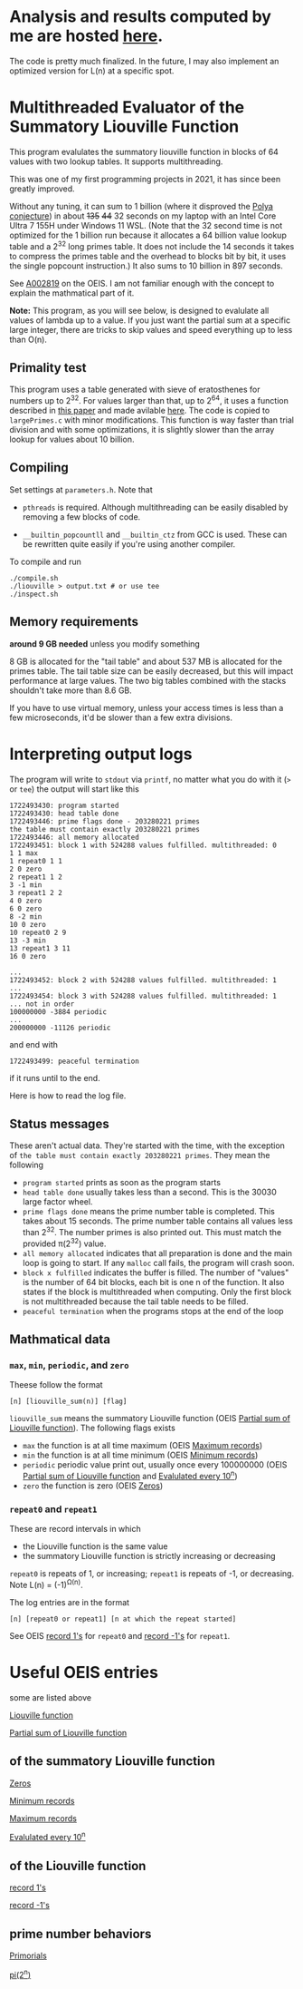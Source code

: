 # Analysis and results computed by me are hosted [here](https://hsing.org/liouville-lambda).

The code is pretty much finalized. In the future, I may also implement an optimized version for L(n) at a specific spot. 

# Multithreaded Evaluator of the Summatory Liouville Function

This program evalulates the summatory liouville function in blocks of 64 values with two lookup tables. It supports multithreading. 

This was one of my first programming projects in 2021, it has since been greatly improved.

Without any tuning, it can sum to 1 billion (where it disproved the [Polya conjecture](https://en.wikipedia.org/wiki/P%C3%B3lya_conjecture)) in about ~~135~~ ~~44~~ 32 seconds on my laptop with an Intel Core Ultra 7 155H under Windows 11 WSL. (Note that the 32 second time is not optimized for the 1 billion run because it allocates a 64 billion value lookup table and a 2<sup>32</sup> long primes table. It does not include the 14 seconds it takes to compress the primes table and the overhead to blocks bit by bit, it uses the single popcount instruction.) It also sums to 10 billion in 897 seconds. 

See [A002819](https://oeis.org/A002819) on the OEIS. I am not familiar enough with the concept to explain the mathmatical part of it.

**Note:** This program, as you will see below, is designed to evalulate all values of lambda up to a value. If you just want the partial sum at a specific large integer, there are tricks to skip values and speed everything up to less than O(n).

## Primality test

This program uses a table generated with sieve of eratosthenes for numbers up to 2<sup>32</sup>. For values larger than that, up to 2<sup>64</sup>, it uses a function described in [this paper](https://ceur-ws.org/Vol-1326/020-Forisek.pdf) and made avilable [here](https://people.ksp.sk/~misof/primes/). The code is copied to `largePrimes.c` with minor modifications. This function is way faster than trial division and with some optimizations, it is slightly slower than the array lookup for values about 10 billion. 

## Compiling

Set settings at `parameters.h`. Note that

- `pthreads` is required. Although multithreading can be easily disabled by removing a few blocks of code.

- `__builtin_popcountll` and `__builtin_ctz` from GCC is used. These can be rewritten quite easily if you're using another compiler.

To compile and run

```
./compile.sh
./liouville > output.txt # or use tee
./inspect.sh
```

## Memory requirements

**around 9 GB needed** unless you modify something

8 GB is allocated for the "tail table" and about 537 MB is allocated for the primes table. The tail table size can be easily decreased, but this will impact performance at large values. The two big tables combined with the stacks shouldn't take more than 8.6 GB.

If you have to use virtual memory, unless your access times is less than a few microseconds, it'd be slower than a few extra divisions. 

# Interpreting output logs

The program will write to `stdout` via `printf`, no matter what you do with it (`>` or `tee`) the output will start like this

```
1722493430: program started
1722493430: head table done
1722493446: prime flags done - 203280221 primes
the table must contain exactly 203280221 primes
1722493446: all memory allocated
1722493451: block 1 with 524288 values fulfilled. multithreaded: 0
1 1 max
1 repeat0 1 1
2 0 zero
2 repeat1 1 2
3 -1 min
3 repeat1 2 2
4 0 zero
6 0 zero
8 -2 min
10 0 zero
10 repeat0 2 9
13 -3 min
13 repeat1 3 11
16 0 zero
```

```
...
1722493452: block 2 with 524288 values fulfilled. multithreaded: 1
...
1722493454: block 3 with 524288 values fulfilled. multithreaded: 1
... not in order
100000000 -3884 periodic
...
200000000 -11126 periodic
```

and end with

```
1722493499: peaceful termination
```

if it runs until to the end.

Here is how to read the log file.

## Status messages

These aren't actual data. They're started with the time, with the exception of `the table must contain exactly 203280221 primes`. They mean the following

- `program started` prints as soon as the program starts
- `head table done` usually takes less than a second. This is the 30030 large factor wheel.
- `prime flags done` means the prime number table is completed. This takes about 15 seconds. The prime number table contains all values less than 2<sup>32</sup>. The number primes is also printed out. This must match the provided &pi;(2<sup>32</sup>) value.
- `all memory allocated` indicates that all preparation is done and the main loop is going to start. If any `malloc` call fails, the program will crash soon.
- `block x fulfilled` indicates the buffer is filled. The number of "values" is the number of 64 bit blocks, each bit is one n of the function. It also states if the block is multithreaded when computing. Only the first block is not multithreaded because the tail table needs to be filled.
- `peaceful termination` when the programs stops at the end of the loop

## Mathmatical data

### `max`, `min`, `periodic`, and `zero`

Theese follow the format

```
[n] [liouville_sum(n)] [flag]
```

`liouville_sum` means the summatory Liouville function (OEIS [Partial sum of Liouville function](https://oeis.org/A002819)). The following flags exists

- `max` the function is at all time maximum (OEIS [Maximum records](https://oeis.org/A051470))
- `min` the function is at all time minimum (OEIS [Minimum records](https://oeis.org/A002053))
- `periodic` periodic value print out, usually once every 100000000 (OEIS [Partial sum of Liouville function](https://oeis.org/A002819) and [Evalulated every 10<sup>n</sup>](https://oeis.org/A090410))
- `zero` the function is zero (OEIS [Zeros](https://oeis.org/A028488))

### `repeat0` and `repeat1`

These are record intervals in which 
- the Liouville function is the same value
- the summatory Liouville function is strictly increasing or decreasing

`repeat0` is repeats of 1, or increasing; `repeat1` is repeats of -1, or decreasing. Note L(n) = (-1)<sup>&Omega;(n)</sup>.

The log entries are in the format

```
[n] [repeat0 or repeat1] [n at which the repeat started]
```
See OEIS [record 1's](https://oeis.org/A175201) for `repeat0` and [record -1's](https://oeis.org/A175202) for `repeat1`.

# Useful OEIS entries

some are listed above

[Liouville function](https://oeis.org/A008836)

[Partial sum of Liouville function](https://oeis.org/A002819)

## of the summatory Liouville function

[Zeros](https://oeis.org/A028488)

[Minimum records](https://oeis.org/A002053)

[Maximum records](https://oeis.org/A051470)

[Evalulated every 10<sup>n</sup>](https://oeis.org/A090410)

## of the Liouville function

[record 1's](https://oeis.org/A175201)

[record -1's](https://oeis.org/A175202)

## prime number behaviors

[Primorials](https://oeis.org/A002110)

[pi(2<sup>n</sup>)](https://oeis.org/A007053)
